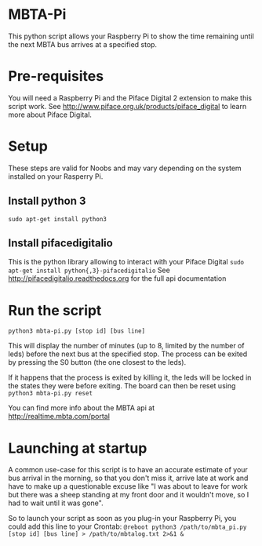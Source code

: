 # MBTA-Pi
This python script allows your Raspberry Pi to show the time remaining until the next MBTA bus arrives at a specified stop.

# Pre-requisites
You will need a Raspberry Pi and the Piface Digital 2 extension to make this script work. See http://www.piface.org.uk/products/piface_digital to learn more about Piface Digital.

# Setup
These steps are valid for Noobs and may vary depending on the system installed on your Rasperry Pi.

## Install python 3
`sudo apt-get install python3`

## Install pifacedigitalio
This is the python library allowing to interact with your Piface Digital
`sudo apt-get install python{,3}-pifacedigitalio`
See http://pifacedigitalio.readthedocs.org for the full api documentation

# Run the script
`python3 mbta-pi.py [stop id] [bus line]`

This will display the number of minutes (up to 8, limited by the number of leds) before the next bus at the specified stop.
The process can be exited by pressing the S0 button (the one closest to the leds).

If it happens that the process is exited by killing it, the leds will be locked in the states they were before exiting. The board can then be reset using `python3 mbta-pi.py reset`

You can find more info about the MBTA api at http://realtime.mbta.com/portal

# Launching at startup
A common use-case for this script is to have an accurate estimate of your bus arrival in the morning, so that you don't miss it, arrive late at work and have to make up a questionable excuse like "I was about to leave for work but there was a sheep standing at my front door and it wouldn't move, so I had to wait until it was gone".

So to launch your script as soon as you plug-in your Raspberry Pi, you could add this line to your Crontab:
`@reboot python3 /path/to/mbta_pi.py [stop id] [bus line] > /path/to/mbtalog.txt 2>&1 &`
